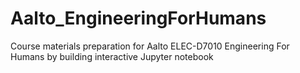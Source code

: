 # Aalto_EngineeringForHumans
Course materials preparation for Aalto ELEC-D7010 Engineering For Humans
by building interactive Jupyter notebook
